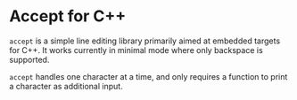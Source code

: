 # Accept for C++

`accept` is a simple line editing library primarily aimed at embedded targets
for C++. It works currently in minimal mode where only backspace is supported.

`accept` handles one character at a time, and only requires a function to
print a character as additional input.

